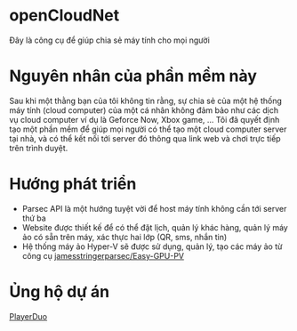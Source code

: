 # openCloudNet
Đây là công cụ để giúp chia sẻ máy tính cho mọi người
# Nguyên nhân của phần mềm này
Sau khi một thằng bạn của tôi không tin rằng, sự chia sẻ của một hệ thống máy tính (cloud computer) của một cá nhân không đảm bảo như các dịch vụ cloud computer ví dụ là Geforce Now, Xbox game, ... Tôi đã quyết định tạo một phần mềm để giúp mọi người có thể tạo một cloud computer server tại nhà, và có thể kết nối tới server đó thông qua link web và chơi trực tiếp trên trình duyệt.
# Hướng phát triển
- Parsec API là một hướng tuyệt vời để host máy tính không cần tới server thứ ba
- Website được thiết kế để có thể đặt lịch, quản lý khác hàng, quản lý máy ảo có sẵn trên máy, xác thực hai lớp (QR, sms, nhắn tin)
- Hệ thống máy ảo Hyper-V sẽ được sử dụng, quản lý, tạo các máy ảo từ công cụ [jamesstringerparsec/Easy-GPU-PV](https://github.com/jamesstringerparsec/Easy-GPU-PV)
# Ủng hộ dự án
[PlayerDuo](https://playerduo.com/donatenvietuk)
